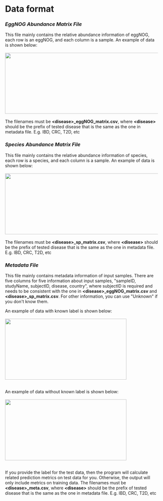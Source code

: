 # Data format

### ***EggNOG Abundance Matrix File*** <a name="eggNOG_File"/>
This file mainly contains the relative abundance information of eggNOG, each row is an eggNOG, and each column is a sample.
An example of data is shown below:  
<br />
<img src="https://github.com/liaoherui/GDmicro/blob/main/Images/eggNOG.png" width = "600" height = "200" >  
<br />
The filenames must be **\<disease\>_eggNOG_matrix.csv**, where **\<disease\>** should be the prefix of tested disease that is the same as the one in metadata file. E.g. IBD, CRC, T2D, etc

### ***Species Abundance Matrix File*** <a name="sp_File"/>
This file mainly contains the relative abundance information of species, each row is a species, and each column is a sample.
An example of data is shown below:  
<br />
<img src="https://github.com/liaoherui/GDmicro/blob/main/Images/species.png" width = "600" height = "200" >  
<br />
The filenames must be **\<disease\>_sp_matrix.csv**, where **\<disease\>** should be the prefix of tested disease that is the same as the one in metadata file. E.g. IBD, CRC, T2D, etc

### ***Metadata File*** <a name="metadata_File"/>
This file mainly contains metadata information of input samples. There are five columns for five information about input samples, "sampleID, studyName, subjectID, disease, country", where subjectID is required and needs to be consistent with the one in **\<disease\>_eggNOG_matrix.csv** and **\<disease\>_sp_matrix.csv**. For other information, you can use "Unknown" if you don't know them.

An example of data with known label is shown below:  
<br />
<img src="https://github.com/liaoherui/GDmicro/blob/main/Images/meta_with_label.png" width = "400" height = "200" >  
<br />

An example of data without known label is shown below:  
<br />
<img src="https://github.com/liaoherui/GDmicro/blob/main/Images/meta_no_label.png" width = "400" height = "200" >  
<br />

If you provide the label for the test data, then the program will calculate related prediction metrics on test data for you. Otherwise, the output will only include metrics on training data. The filenames must be **\<disease\>_meta.csv**, where **\<disease\>** should be the prefix of tested disease that is the same as the one in metadata file. E.g. IBD, CRC, T2D, etc


